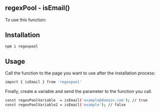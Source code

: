 ## regexPool - isEmail()

To use this function:

## Installation

```bash
npm i regexpool
```

## Usage

Call the function to the page you want to use after the installation process:

```bash
import { isEmail } from 'regexpool'
```

Finally, create a variable and send the parameter to the function you call.

```bash
const regexPoolVariable  = isEmail('example@domain.com'); // true
const regexPoolVariable2 = isEmail('example'); // false
```
